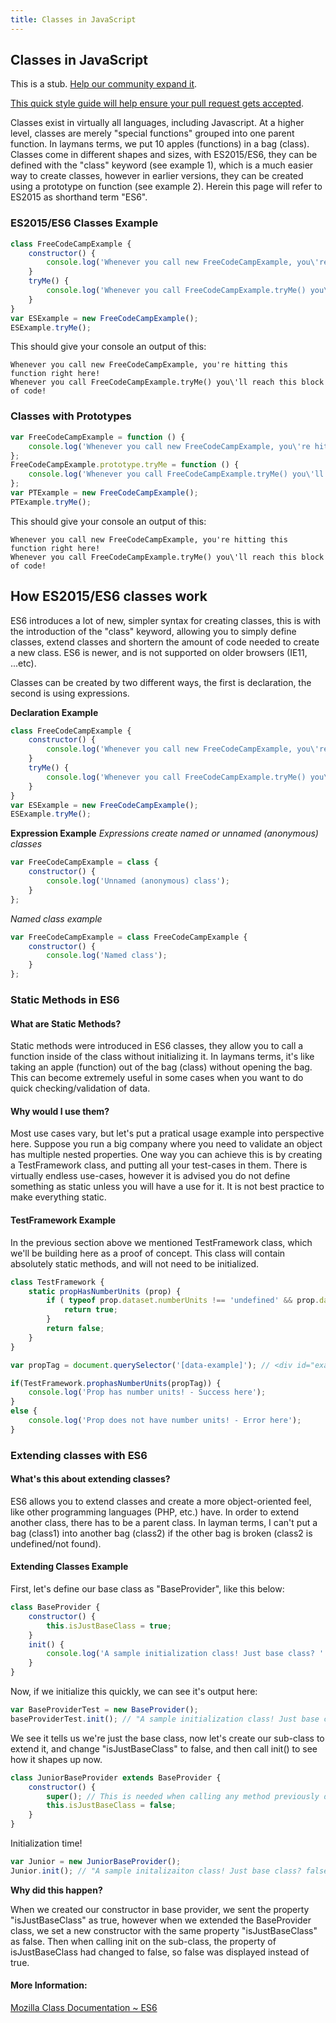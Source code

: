 ```yaml
---
title: Classes in JavaScript
---
```

## Classes in JavaScript

This is a stub. <a href='https://github.com/freecodecamp/guides/tree/master/src/pages/javascript/classes-in-javascript/index.md' target='_blank' rel='nofollow'>Help our community expand it</a>.

<a href='https://github.com/freecodecamp/guides/blob/master/README.md' target='_blank' rel='nofollow'>This quick style guide will help ensure your pull request gets accepted</a>.

<!-- The article goes here, in GitHub-flavored Markdown. Feel free to add YouTube videos, images, and CodePen/JSBin embeds  -->

Classes exist in virtually all languages, including Javascript. At a higher level, classes are merely "special functions" grouped into one parent function. In laymans terms, we put 10 apples (functions) in a bag (class). Classes come in different shapes and sizes, with ES2015/ES6, they can be defined with the "class" keyword (see example 1), which is a much easier way to create classes, however in earlier versions, they can be created using a prototype on function (see example 2). Herein this page will refer to ES2015 as shorthand term "ES6".

### ES2015/ES6 Classes Example

```javascript
class FreeCodeCampExample {
    constructor() {
        console.log('Whenever you call new FreeCodeCampExample, you\'re hitting this function right here!');
    }
    tryMe() {
        console.log('Whenever you call FreeCodeCampExample.tryMe() you\'ll reach this block of code!'); 
    }
}
var ESExample = new FreeCodeCampExample();
ESExample.tryMe(); 
```

This should give your console an output of this:
```
Whenever you call new FreeCodeCampExample, you're hitting this function right here!
Whenever you call FreeCodeCampExample.tryMe() you\'ll reach this block of code!
```

### Classes with Prototypes 

```javascript
var FreeCodeCampExample = function () {
    console.log('Whenever you call new FreeCodeCampExample, you\'re hitting this function right here!');
};
FreeCodeCampExample.prototype.tryMe = function () {
    console.log('Whenever you call FreeCodeCampExample.tryMe() you\'ll reach this block of code!'); 
};
var PTExample = new FreeCodeCampExample();
PTExample.tryMe();
```

This should give your console an output of this:
```
Whenever you call new FreeCodeCampExample, you're hitting this function right here!
Whenever you call FreeCodeCampExample.tryMe() you\'ll reach this block of code!
```

## How ES2015/ES6 classes work

ES6 introduces a lot of new, simpler syntax for creating classes, this is with the introduction of the "class" keyword, allowing you to simply define classes, extend classes and shortern the amount of code needed to create a new class. ES6 is newer, and is not supported on older browsers (IE11, ...etc). 

Classes can be created by two different ways, the first is declaration, the second is using expressions. 

**Declaration Example**
```javascript
class FreeCodeCampExample {
    constructor() {
        console.log('Whenever you call new FreeCodeCampExample, you\'re hitting this function right here!');
    }
    tryMe() {
        console.log('Whenever you call FreeCodeCampExample.tryMe() you\'ll reach this block of code!'); 
    }
}
var ESExample = new FreeCodeCampExample();
ESExample.tryMe(); 
```

**Expression Example**
_Expressions create named or unnamed (anonymous) classes_
```javascript
var FreeCodeCampExample = class {
    constructor() {
        console.log('Unnamed (anonymous) class');
    }
};
```

_Named class example_
```javascript
var FreeCodeCampExample = class FreeCodeCampExample {
    constructor() {
        console.log('Named class');
    }
};
```

### Static Methods in ES6
#### What are Static Methods?
Static methods were introduced in ES6 classes, they allow you to call a function inside of the class without initializing it. In laymans terms, it's like taking an apple (function) out of the bag (class) without opening the bag. This can become extremely useful in some cases when you want to do quick checking/validation of data. 

#### Why would I use them?
Most use cases vary, but let's put a pratical usage example into perspective here. Suppose you run a big company where you need to validate an object has multiple nested properties. One way you can achieve this is by creating a TestFramework class, and putting all your test-cases in them. There is virtually endless use-cases, however it is advised you do not define something as static unless you will have a use for it. It is not best practice to make everything static.

#### TestFramework Example 
In the previous section above we mentioned TestFramework class, which we'll be building here as a proof of concept. This class will contain absolutely static methods, and will not need to be initialized. 
```javascript
class TestFramework {
    static propHasNumberUnits (prop) {
        if ( typeof prop.dataset.numberUnits !== 'undefined' && prop.dataset.numberUnits !== '' ) {
            return true;
        }
        return false;
    }
}

var propTag = document.querySelector('[data-example]'); // <div id="example" data-example="true" data-numerUnits="4.5"></div>

if(TestFramework.prophasNumberUnits(propTag)) {
    console.log('Prop has number units! - Success here');
}
else {
    console.log('Prop does not have number units! - Error here'); 
}
```

### Extending classes with ES6
#### What's this about extending classes?

ES6 allows you to extend classes and create a more object-oriented feel, like other programming languages (PHP, etc.) have. In order to extend another class, there has to be a parent class. In layman terms, I can't put a bag (class1) into another bag (class2) if the other bag is broken (class2 is undefined/not found). 

#### Extending Classes Example
First, let's define our base class as "BaseProvider", like this below:
```javascript
class BaseProvider {
    constructor() {
        this.isJustBaseClass = true; 
    }
    init() {
        console.log('A sample initialization class! Just base class? ' + this.isJustBaseClass);
    }
}
```

Now, if we initialize this quickly, we can see it's output here: 
```javascript
var BaseProviderTest = new BaseProvider();
baseProviderTest.init(); // "A sample initialization class! Just base class? true"
```

We see it tells us we're just the base class, now let's create our sub-class to extend it, and change "isJustBaseClass" to false, and then call init() to see how it shapes up now.

```javascript
class JuniorBaseProvider extends BaseProvider {
    constructor() {
        super(); // This is needed when calling any method previously defined in the parent class
        this.isJustBaseClass = false;
    }
}
```

Initialization time!

```javascript
var Junior = new JuniorBaseProvider();
Junior.init(); // "A sample initalizaiton class! Just base class? false" 
```

**Why did this happen?**

When we created our constructor in base provider, we sent the property "isJustBaseClass" as true, however when we extended the BaseProvider class, we set a new constructor with the same property "isJustBaseClass" as false. Then when calling init on the sub-class, the property of isJustBaseClass had changed to false, so false was displayed instead of true.

#### More Information:
<!-- Please add any articles you think might be helpful to read before writing the article -->

[Mozilla Class Documentation ~ ES6](https://developer.mozilla.org/en-US/docs/Web/JavaScript/Reference/Classes) 
